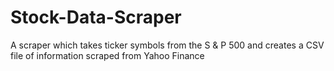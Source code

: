 # Stock-Data-Scraper
A scraper which takes ticker symbols from the S &amp; P 500 and creates a CSV file of information scraped from Yahoo Finance
